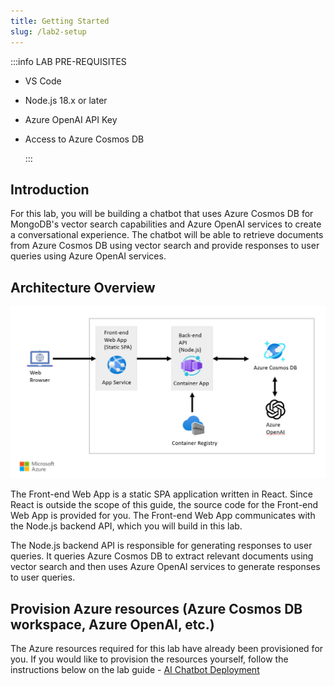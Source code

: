 ```yaml
---
title: Getting Started
slug: /lab2-setup
---
```


:::info LAB PRE-REQUISITES

- VS Code
- Node.js 18.x or later
- Azure OpenAI API Key
- Access to Azure Cosmos DB

  :::

## Introduction

For this lab, you will be building a chatbot that uses Azure Cosmos DB for MongoDB's vector search capabilities and Azure OpenAI services to create a conversational experience. The chatbot will be able to retrieve documents from Azure Cosmos DB using vector search and provide responses to user queries using Azure OpenAI services.

## Architecture Overview

![Solution Architecture Diagram](images/architecture.jpg)

The Front-end Web App is a static SPA application written in React. Since React is outside the scope of this guide, the source code for the Front-end Web App is provided for you. The Front-end Web App communicates with the Node.js backend API, which you will build in this lab.

The Node.js backend API is responsible for generating responses to user queries. It queries Azure Cosmos DB to extract relevant documents using vector search and then uses Azure OpenAI services to generate responses to user queries.

## Provision Azure resources (Azure Cosmos DB workspace, Azure OpenAI, etc.)

The Azure resources required for this lab have already been provisioned for you.
If you would like to provision the resources yourself, follow the instructions below on the lab guide - [AI Chatbot Deployment](https://github.com/GitHub-Insight-ANZ-Lab/aiapp1day/blob/main/labs/02-LAB-02/deploy/README.md)
